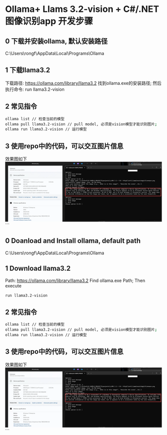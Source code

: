 # Ollama+ Llams 3.2-vision + C#/.NET 图像识别app 开发步骤
## 0 下载并安装ollama, 默认安装路径
C:\Users\rongf\AppData\Local\Programs\Ollama

## 1 下载llama3.2 
下载路径: https://ollama.com/library/llama3.2
找到ollama.exe的安装路径;  然后执行命令: 
run llama3.2-vision

## ​2 常见指令
```bash
ollama list // 检查当前的模型
ollama pull llama3.2-vision // pull model, 必须是vision模型才能识别图片;
ollama run llama3.2-vision // 运行模型
```

## 3 使用repo中的代码，可以交互图片信息
效果图如下
<img alt="result1.png" src="https://github.com/memoryfraction/AI-SAMPLE-PROJECTS/blob/main/projects/LLAMA%203.2%20+%20C%23%20+%20HttpClient/result1.png?raw=true" data-hpc="true" class="Box-sc-g0xbh4-0 fzFXnm"> ```


## 0 Doanload and Install ollama, default path
C:\Users\rongf\AppData\Local\Programs\Ollama

## 1 Download llama3.2 
Path: https://ollama.com/library/llama3.2
Find ollama.exe Path;  Then execute
```bash
run llama3.2-vision
```

## ​2 常见指令
```bash
ollama list // 检查当前的模型
ollama pull llama3.2-vision // pull model, 必须是vision模型才能识别图片;
ollama run llama3.2-vision // 运行模型
```

## 3 使用repo中的代码，可以交互图片信息
效果图如下
<img alt="result1.png" src="https://github.com/memoryfraction/AI-SAMPLE-PROJECTS/blob/main/projects/LLAMA%203.2%20+%20C%23%20+%20HttpClient/result1.png?raw=true" data-hpc="true" class="Box-sc-g0xbh4-0 fzFXnm"> ```